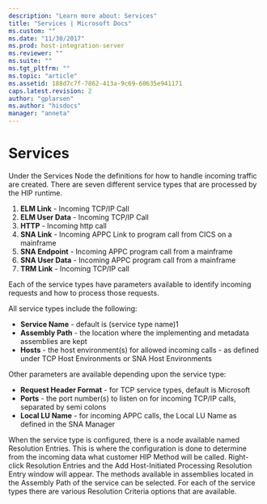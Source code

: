 ```yaml
---
description: "Learn more about: Services"
title: "Services | Microsoft Docs"
ms.custom: ""
ms.date: "11/30/2017"
ms.prod: host-integration-server
ms.reviewer: ""
ms.suite: ""
ms.tgt_pltfrm: ""
ms.topic: "article"
ms.assetid: 188d7c7f-7862-413a-9c69-60635e941171
caps.latest.revision: 2
author: "gplarsen"
ms.author: "hisdocs"
manager: "anneta"
---
```

# Services
Under the Services Node the definitions for how to handle incoming traffic are created. There are seven different service types that are processed by the HIP runtime.

1. **ELM Link** - Incoming TCP/IP Call
2. **ELM User Data** - Incoming TCP/IP Call
3. **HTTP** - Incoming http call
4. **SNA Link** - Incoming APPC Link to program call from CICS on a mainframe
5. **SNA Endpoint** - Incoming APPC program call from a mainframe
6. **SNA User Data** - Incoming APPC program call from a mainframe
7. **TRM Link** - Incoming TCP/IP call

Each of the service types have parameters available to identify incoming requests and how to process those requests.

All service types include the following:

* **Service Name** - default is (service type name)1
* **Assembly Path** - the location where the implementing and metadata assemblies are kept 
* **Hosts** - the host environment(s) for allowed incoming calls - as defined under TCP Host Environments or SNA Host Environments

Other parameters are available depending upon the service type:

* **Request Header Format** - for TCP service types, default is Microsoft
* **Ports** - the port number(s) to listen on for incoming TCP/IP calls, separated by semi colons
* **Local LU Name** - for incoming APPC calls, the Local LU Name as defined in the SNA Manager

When the service type is configured, there is a node available named Resolution Entries. This is where the configuration is done to determine from the incoming data what customer HIP Method will be called. Right-click Resolution Entries and the Add Host-Initiated Processing Resolution Entry window will appear. The methods available in assemblies located in the Assembly Path of the service can be selected.  For each of the service types there are various Resolution Criteria options that are available.

